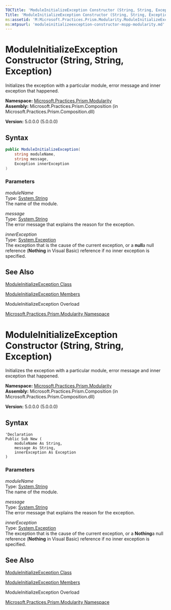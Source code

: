 ```yaml
---
TOCTitle: 'ModuleInitializeException Constructor (String, String, Exception)'
Title: 'ModuleInitializeException Constructor (String, String, Exception) (Microsoft.Practices.Prism.Modularity)'
ms:assetid: 'M:Microsoft.Practices.Prism.Modularity.ModuleInitializeException.\#ctor(System.String,System.String,System.Exception)'
ms:mtpsurl: 'moduleinitializeexception-constructor-mspp-modularity.md'
---
```


# ModuleInitializeException Constructor (String, String, Exception)

Initializes the exception with a particular module, error message and inner exception that happened.

**Namespace:** [Microsoft.Practices.Prism.Modularity](/patterns-practices/reference/mspp-modularity-namespace)  
**Assembly:** Microsoft.Practices.Prism.Composition (in Microsoft.Practices.Prism.Composition.dll)

**Version:** 5.0.0.0 (5.0.0.0)

## Syntax

```C#
public ModuleInitializeException(
	string moduleName,
	string message,
	Exception innerException
)
```

### Parameters

*moduleName*  
Type: [System.String](http://msdn.microsoft.com/en-us/library/s1wwdcbf)  
The name of the module.

*message*  
Type: [System.String](http://msdn.microsoft.com/en-us/library/s1wwdcbf)  
The error message that explains the reason for the exception.

*innerException*  
Type: [System.Exception](http://msdn2.microsoft.com/en-us/library/c18k6c59)  
The exception that is the cause of the current exception, or a **null**a null reference (**Nothing** in Visual Basic) reference if no inner exception is specified.

## See Also

[ModuleInitializeException Class](/patterns-practices/reference/moduleinitializeexception-class-mspp-modularity)

[ModuleInitializeException Members](/patterns-practices/reference/moduleinitializeexception-members-mspp-modularity)

ModuleInitializeException Overload

[Microsoft.Practices.Prism.Modularity Namespace](/patterns-practices/reference/mspp-modularity-namespace)

# ModuleInitializeException Constructor (String, String, Exception)

Initializes the exception with a particular module, error message and inner exception that happened.

**Namespace:** [Microsoft.Practices.Prism.Modularity](/patterns-practices/reference/mspp-modularity-namespace)  
**Assembly:** Microsoft.Practices.Prism.Composition (in Microsoft.Practices.Prism.Composition.dll)

**Version:** 5.0.0.0 (5.0.0.0)

## Syntax

```VB
'Declaration
Public Sub New ( 
	moduleName As String,
	message As String,
	innerException As Exception
)
```

### Parameters

*moduleName*  
Type: [System.String](http://msdn.microsoft.com/en-us/library/s1wwdcbf)  
The name of the module.

*message*  
Type: [System.String](http://msdn.microsoft.com/en-us/library/s1wwdcbf)  
The error message that explains the reason for the exception.

*innerException*  
Type: [System.Exception](http://msdn2.microsoft.com/en-us/library/c18k6c59)  
The exception that is the cause of the current exception, or a **Nothing**a null reference (**Nothing** in Visual Basic) reference if no inner exception is specified.

## See Also

[ModuleInitializeException Class](/patterns-practices/reference/moduleinitializeexception-class-mspp-modularity)

[ModuleInitializeException Members](/patterns-practices/reference/moduleinitializeexception-members-mspp-modularity)

ModuleInitializeException Overload

[Microsoft.Practices.Prism.Modularity Namespace](/patterns-practices/reference/mspp-modularity-namespace)
